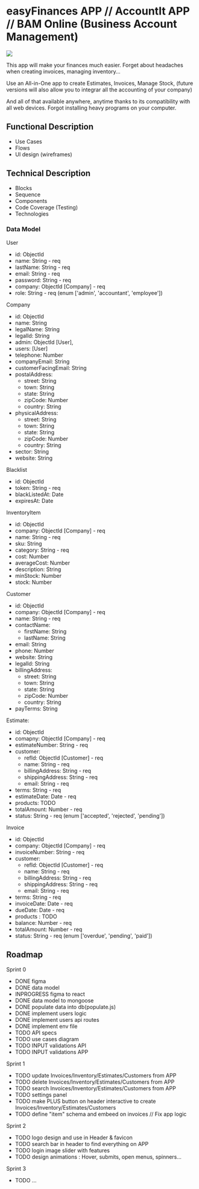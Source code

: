 # easyFinances APP // AccountIt APP // BAM Online (Business Account Management)

![](https://i.giphy.com/media/SEWEmCymjv8XDbsb8I/giphy.webp)

This app will make your finances much easier. Forget about headaches when creating invoices, managing inventory...

Use an All-in-One app to create Estimates, Invoices, Manage Stock, (future versions will also allow you to integrar all the accounting of your company)

And all of that available anywhere, anytime thanks to its compatibility with all web devices. Forgot installing heavy programs on your computer.

## Functional Description

- Use Cases
- Flows
- UI design (wireframes)

## Technical Description

- Blocks
- Sequence
- Components
- Code Coverage (Testing)
- Technologies

### Data Model


User
- id: ObjectId
- name: String - req
- lastName: String - req
- email: String - req
- password: String - req
- company: ObjectId [Company] - req
- role: String - req (enum ['admin', 'accountant', 'employee'])

Company
- id: ObjectId
- name: String
- legalName: String
- legalId: String
- admin: ObjectId [User],
- users: [User]
- telephone: Number
- companyEmail: String
- customerFacingEmail: String
- postalAddress:
    - street: String
    - town: String
    - state: String
    - zipCode: Number
    - country: String
- physicalAddress:
    - street: String 
    - town: String
    - state: String
    - zipCode: Number
    - country: String
- sector: String
- website: String

Blacklist
- id: ObjectId
- token: String - req
- blackListedAt: Date
- expiresAt: Date

InventoryItem
- id: ObjectId
- company: ObjectId [Company] - req
- name: String - req
- sku: String
- category: String - req
- cost: Number
- averageCost: Number
- description: String
- minStock: Number
- stock: Number

Customer
- id: ObjectId
- company: ObjectId [Company] - req
- name: String - req
- contactName:
    - firstName: String
    - lastName: String
- email: String
- phone: Number
- website: String
- legalId: String
- billingAddress:
    - street: String 
    - town: String
    - state: String
    - zipCode: Number
    - country: String
- payTerms: String

Estimate:
- id: ObjectId
- comapny: ObjectId [Company] - req
- estimateNumber: String - req 
- customer:
    - refId: ObjectId [Customer] - req
    - name: String - req
    - billingAddress: String - req
    - shippingAddress: String - req
    - email: String - req
- terms: String - req
- estimateDate: Date - req
- products: TODO
- totalAmount: Number - req
- status: String - req (enum ['accepted', 'rejected', 'pending'])

Invoice
- id: ObjectId
- company: ObjectId [Company] - req
- invoiceNumber: String - req
- customer:
    - refId: ObjectId [Customer] - req
    - name: String - req
    - billingAddress: String - req
    - shippingAddress: String - req
    - email: String - req
- terms: String - req
- invoiceDate: Date - req
- dueDate: Date - req
- products : TODO
- balance: Number - req
- totalAmount: Number - req
- status: String - req (enum ['overdue', 'pending', 'paid'])


## Roadmap

Sprint 0

- DONE figma
- DONE data model
- INPROGRESS figma to react
- DONE data model to mongoose
- DONE populate data into db(populate.js)
- DONE implement users logic
- DONE implement users api routes
- DONE implement env file
- TODO API specs
- TODO use cases diagram
- TODO INPUT validations API
- TODO INPUT validations APP

Sprint 1

- TODO update Invoices/Inventory/Estimates/Customers from APP
- TODO delete Invoices/Inventory/Estimates/Customers from APP
- TODO search Invoices/Inventory/Estimates/Customers from APP
- TODO settings panel
- TODO make PLUS button on header interactive to create Invoices/Inventory/Estimates/Customers
- TODO define "item" schema and embeed on invoices // Fix app logic

Sprint 2

- TODO logo design and use in Header & favicon
- TODO search bar in header to find everything on APP
- TODO login image slider with features
- TODO design animations : Hover, submits, open menus, spinners...

Sprint 3

- TODO ...